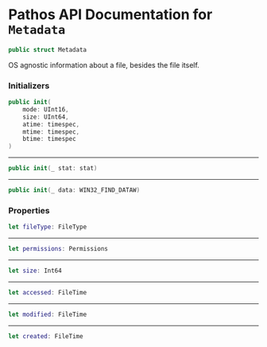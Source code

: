 # Pathos API Documentation for `Metadata`

```swift
public struct Metadata
```

OS agnostic information about a file, besides the file itself.

### Initializers

```swift
public init(
    mode: UInt16,
    size: UInt64, 
    atime: timespec, 
    mtime: timespec,
    btime: timespec
)
```

***

```swift
public init(_ stat: stat)
```

***

```swift
public init(_ data: WIN32_FIND_DATAW)
```

### Properties

```swift
let fileType: FileType
```

***

```swift
let permissions: Permissions
```
***

```swift
let size: Int64
```

***

```swift
let accessed: FileTime
```

***

```swift
let modified: FileTime
```

***

```swift
let created: FileTime
```
